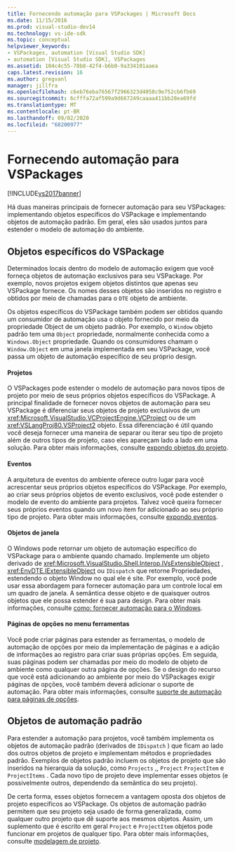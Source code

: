 ```yaml
---
title: Fornecendo automação para VSPackages | Microsoft Docs
ms.date: 11/15/2016
ms.prod: visual-studio-dev14
ms.technology: vs-ide-sdk
ms.topic: conceptual
helpviewer_keywords:
- VSPackages, automation [Visual Studio SDK]
- automation [Visual Studio SDK], VSPackages
ms.assetid: 104c4c55-78b8-42f4-b6b0-9a334101aaea
caps.latest.revision: 16
ms.author: gregvanl
manager: jillfra
ms.openlocfilehash: c6eb76eba76567f2966323d4058c9e752cb6fb69
ms.sourcegitcommit: 6cfffa72af599a9d667249caaaa411bb28ea69fd
ms.translationtype: MT
ms.contentlocale: pt-BR
ms.lasthandoff: 09/02/2020
ms.locfileid: "68200977"
---
```

# <a name="providing-automation-for-vspackages"></a>Fornecendo automação para VSPackages
[!INCLUDE[vs2017banner](../../includes/vs2017banner.md)]

Há duas maneiras principais de fornecer automação para seu VSPackages: implementando objetos específicos do VSPackage e implementando objetos de automação padrão. Em geral, eles são usados juntos para estender o modelo de automação do ambiente.  
  
## <a name="vspackage-specific-objects"></a>Objetos específicos do VSPackage  
 Determinados locais dentro do modelo de automação exigem que você forneça objetos de automação exclusivos para seu VSPackage. Por exemplo, novos projetos exigem objetos distintos que apenas seu VSPackage fornece. Os nomes desses objetos são inseridos no registro e obtidos por meio de chamadas para o `DTE` objeto de ambiente.  
  
 Os objetos específicos do VSPackage também podem ser obtidos quando um consumidor de automação usa o objeto fornecido por meio da propriedade Object de um objeto padrão. Por exemplo, o `Window` objeto padrão tem uma `Object` propriedade, normalmente conhecida como a `Windows.Object` propriedade. Quando os consumidores chamam o `Window.Object` em uma janela implementada em seu VSPackage, você passa um objeto de automação específico de seu próprio design.  
  
#### <a name="projects"></a>Projetos  
 O VSPackages pode estender o modelo de automação para novos tipos de projeto por meio de seus próprios objetos específicos do VSPackage. A principal finalidade de fornecer novos objetos de automação para seu VSPackage é diferenciar seus objetos de projeto exclusivos de um <xref:Microsoft.VisualStudio.VCProjectEngine.VCProject> ou de um <xref:VSLangProj80.VSProject2> objeto. Essa diferenciação é útil quando você deseja fornecer uma maneira de separar ou iterar seu tipo de projeto além de outros tipos de projeto, caso eles apareçam lado a lado em uma solução. Para obter mais informações, consulte [expondo objetos do projeto](../../extensibility/internals/exposing-project-objects.md).  
  
#### <a name="events"></a>Eventos  
 A arquitetura de eventos do ambiente oferece outro lugar para você acrescentar seus próprios objetos específicos do VSPackage. Por exemplo, ao criar seus próprios objetos de evento exclusivos, você pode estender o modelo de evento do ambiente para projetos. Talvez você queira fornecer seus próprios eventos quando um novo item for adicionado ao seu próprio tipo de projeto. Para obter mais informações, consulte [expondo eventos](../../extensibility/internals/exposing-events-in-the-visual-studio-sdk.md).  
  
#### <a name="window-objects"></a>Objetos de janela  
 O Windows pode retornar um objeto de automação específico do VSPackage para o ambiente quando chamado. Implemente um objeto derivado de <xref:Microsoft.VisualStudio.Shell.Interop.IVsExtensibleObject> , <xref:EnvDTE.IExtensibleObject> ou `IDispatch` que retorne Propriedades, estendendo o objeto Window no qual ele é site. Por exemplo, você pode usar essa abordagem para fornecer automação para um controle local em um quadro de janela. A semântica desse objeto e de quaisquer outros objetos que ele possa estender é sua para design. Para obter mais informações, consulte [como: fornecer automação para o Windows](../../extensibility/internals/how-to-provide-automation-for-windows.md).  
  
#### <a name="options-pages-on-the-tools-menu"></a>Páginas de opções no menu ferramentas  
 Você pode criar páginas para estender as ferramentas, o modelo de automação de opções por meio da implementação de páginas e a adição de informações ao registro para criar suas próprias opções. Em seguida, suas páginas podem ser chamadas por meio do modelo de objeto de ambiente como qualquer outra página de opções. Se o design do recurso que você está adicionando ao ambiente por meio do VSPackages exigir páginas de opções, você também deverá adicionar o suporte de automação. Para obter mais informações, consulte [suporte de automação para páginas de opções](../../extensibility/internals/automation-support-for-options-pages.md).  
  
## <a name="standard-automation-objects"></a>Objetos de automação padrão  
 Para estender a automação para projetos, você também implementa os objetos de automação padrão (derivados de `IDispatch` ) que ficam ao lado dos outros objetos de projeto e implementam métodos e propriedades padrão. Exemplos de objetos padrão incluem os objetos de projeto que são inseridos na hierarquia da solução, como `Projects` ,, `Project` `ProjectItem` e `ProjectItems` . Cada novo tipo de projeto deve implementar esses objetos (e possivelmente outros, dependendo da semântica do seu projeto).  
  
 De certa forma, esses objetos fornecem a vantagem oposta dos objetos de projeto específicos ao VSPackage. Os objetos de automação padrão permitem que seu projeto seja usado de forma generalizada, como qualquer outro projeto que dê suporte aos mesmos objetos. Assim, um suplemento que é escrito em geral `Project` e `ProjectItem` objetos pode funcionar em projetos de qualquer tipo. Para obter mais informações, consulte [modelagem de projeto](../../extensibility/internals/project-modeling.md).

